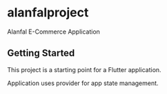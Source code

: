 # alanfalproject

Alanfal E-Commerce Application

## Getting Started

This project is a starting point for a Flutter application.

Application uses provider for app state management.
